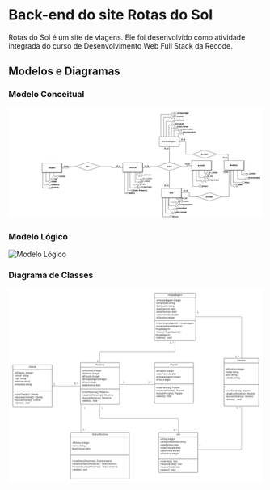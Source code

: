 # Back-end do site Rotas do Sol

Rotas do Sol é um site de viagens. Ele foi desenvolvido como atividade integrada do curso de Desenvolvimento Web Full Stack da Recode.

## Modelos e Diagramas

### Modelo Conceitual
![Modelo Conceitual](./modelos-e-diagramas/Conceitual_viagens.png)

### Modelo Lógico
![Modelo Lógico](./modelos-e-diagramas/Lógico_viagens.png)

### Diagrama de Classes
![Diagrama de Classes](./modelos-e-diagramas/modelo_classe_%20agencia.png)